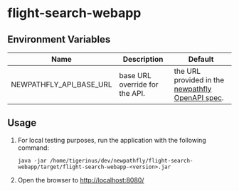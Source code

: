 # flight-search-webapp

## Environment Variables

Name | Description | Default
---- | ----------- | -------
NEWPATHFLY_API_BASE_URL| base URL override for the API. | the URL provided in the [newpathfly OpenAPI spec](https://newpathfly.ticketcombine.com/).

## Usage

1. For local testing purposes, run the application with the following command:

    ```shell
    java -jar /home/tigerinus/dev/newpathfly/flight-search-webapp/target/flight-search-webapp-<version>.jar
    ```

2. Open the browser to <http://localhost:8080/>
